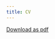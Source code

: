 ```yaml
---
title: CV
---
```


<a href="https://docs.google.com/document/d/1tE9qhoUV_HaIxQkehaO_W7sJAVDuV6lpo22HGc36u3U/export?format=pdf">Download as pdf</a>
